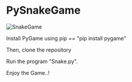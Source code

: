 # PySnakeGame

![SnakeGame](https://lh3.googleusercontent.com/-gi00mvMux4c/W_4tcOOhSPI/AAAAAAAAAJI/JczfWn7xPZAhIIggl7hnNvh9gVhKzjebACLcBGAs/h120/Gif.gif)

Install PyGame using pip == "pip install pygame"

Then, clone the repository

Run the program "Snake.py".

Enjoy the Game..!
